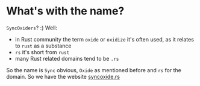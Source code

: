 # What's with the name?

`SyncOxiders`? :) Well:
- in Rust community the term `oxide` or `oxidize` it's often used, as it relates to `rust` as a substance
- `rs` it's short from `rust`
- many Rust related domains tend to be `.rs`

So the name is `Sync` obvious, `Oxide` as mentioned before and `rs` for the domain. So we have the website [syncoxide.rs](https://syncoxide.rs/)
